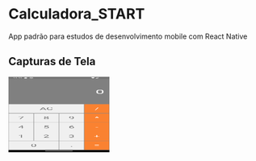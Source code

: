 # Calculadora_START
 App padrão para estudos de desenvolvimento mobile com React Native

## Capturas de Tela

<img src="calculator/screenshots/tela_principal.png" alt="Tela Principal" width="200" height="150">


